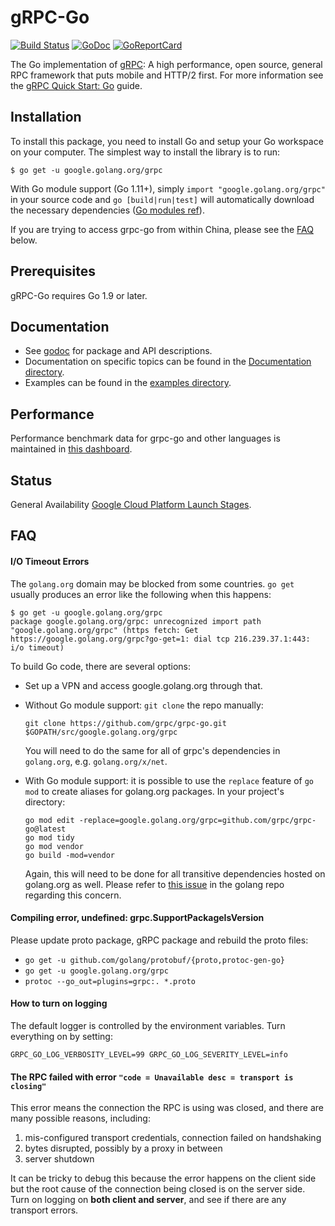 # gRPC-Go

[![Build Status](https://travis-ci.org/grpc/grpc-go.svg)](https://travis-ci.org/grpc/grpc-go)
[![GoDoc](https://godoc.org/google.golang.org/grpc?status.svg)](https://godoc.org/google.golang.org/grpc)
[![GoReportCard](https://goreportcard.com/badge/grpc/grpc-go)](https://goreportcard.com/report/github.com/grpc/grpc-go)

The Go implementation of [gRPC](https://grpc.io/): A high performance, open
source, general RPC framework that puts mobile and HTTP/2 first. For more
information see the
[gRPC Quick Start: Go](https://grpc.io/docs/quickstart/go.html) guide.

## Installation

To install this package, you need to install Go and setup your Go workspace on
your computer. The simplest way to install the library is to run:

```
$ go get -u google.golang.org/grpc
```

With Go module support (Go 1.11+), simply `import "google.golang.org/grpc"` in
your source code and `go [build|run|test]` will automatically download the
necessary dependencies
([Go modules ref](https://github.com/golang/go/wiki/Modules)).

If you are trying to access grpc-go from within China, please see the
[FAQ](#FAQ) below.

## Prerequisites

gRPC-Go requires Go 1.9 or later.

## Documentation

- See [godoc](https://godoc.org/google.golang.org/grpc) for package and API
  descriptions.
- Documentation on specific topics can be found in the
  [Documentation directory](Documentation/).
- Examples can be found in the [examples directory](examples/).

## Performance

Performance benchmark data for grpc-go and other languages is maintained in
[this dashboard](https://performance-dot-grpc-testing.appspot.com/explore?dashboard=5652536396611584&widget=490377658&container=1286539696).

## Status

General Availability
[Google Cloud Platform Launch Stages](https://cloud.google.com/terms/launch-stages).

## FAQ

#### I/O Timeout Errors

The `golang.org` domain may be blocked from some countries. `go get` usually
produces an error like the following when this happens:

```
$ go get -u google.golang.org/grpc
package google.golang.org/grpc: unrecognized import path "google.golang.org/grpc" (https fetch: Get https://google.golang.org/grpc?go-get=1: dial tcp 216.239.37.1:443: i/o timeout)
```

To build Go code, there are several options:

- Set up a VPN and access google.golang.org through that.

- Without Go module support: `git clone` the repo manually:

  ```
  git clone https://github.com/grpc/grpc-go.git $GOPATH/src/google.golang.org/grpc
  ```

  You will need to do the same for all of grpc's dependencies in `golang.org`,
  e.g. `golang.org/x/net`.

- With Go module support: it is possible to use the `replace` feature of
  `go mod` to create aliases for golang.org packages. In your project's
  directory:

  ```
  go mod edit -replace=google.golang.org/grpc=github.com/grpc/grpc-go@latest
  go mod tidy
  go mod vendor
  go build -mod=vendor
  ```

  Again, this will need to be done for all transitive dependencies hosted on
  golang.org as well. Please refer to
  [this issue](https://github.com/golang/go/issues/28652) in the golang repo
  regarding this concern.

#### Compiling error, undefined: grpc.SupportPackageIsVersion

Please update proto package, gRPC package and rebuild the proto files:

- `go get -u github.com/golang/protobuf/{proto,protoc-gen-go}`
- `go get -u google.golang.org/grpc`
- `protoc --go_out=plugins=grpc:. *.proto`

#### How to turn on logging

The default logger is controlled by the environment variables. Turn everything
on by setting:

```
GRPC_GO_LOG_VERBOSITY_LEVEL=99 GRPC_GO_LOG_SEVERITY_LEVEL=info
```

#### The RPC failed with error `"code = Unavailable desc = transport is closing"`

This error means the connection the RPC is using was closed, and there are many
possible reasons, including:

1.  mis-configured transport credentials, connection failed on handshaking
1.  bytes disrupted, possibly by a proxy in between
1.  server shutdown

It can be tricky to debug this because the error happens on the client side but
the root cause of the connection being closed is on the server side. Turn on
logging on **both client and server**, and see if there are any transport
errors.
